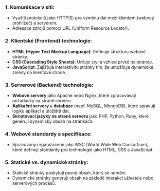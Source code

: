 ### 1. Komunikace v síti:
- Využití protokolů jako HTTP(S) pro výměnu dat mezi klientem (webový prohlížeč) a serverem.
- Adresace zdrojů pomocí URL (Uniform Resource Locator).
### 2. Klientské (Frontend) technologie:
- **HTML (Hyper Text Markup Language)**: Definuje strukturu webové stránky.
- **CSS (Cascading Style Sheets)**: Určuje styl a vzhled prvků na stránce.
- **JavaScript**: Zajišťuje interaktivitu stránky tím, že umožňuje dynamické změny na klientově straně.
### 3. Serverové (Backend) technologie:
- **Webové servery** jako Apache nebo Nginx, které zpracovávají požadavky na straně serveru.
- **Aplikační servery** a **databáze** (např. MySQL, MongoDB), které spravují logiku aplikací a úložiště dat.
- **Skriptovací jazyky na straně serveru** jako PHP, Python, Ruby, které generují dynamický obsah na stránkách.
### 4. Webové standardy a specifikace:
- Spravovány organizacemi jako W3C (World Wide Web Consortium), které definují standardy pro technologie jako HTML, CSS a JavaScript.
### 5. Statické vs. dynamické stránky:
- Statické stránky poskytují pevný obsah, který se nemění.
- Dynamické stránky generují obsah na základě interakcí uživatele nebo serverových procesů.